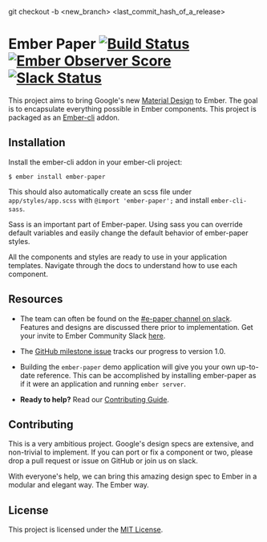 git checkout -b <new_branch> <last_commit_hash_of_a_release>

# Ember Paper [![Build Status](https://travis-ci.org/miguelcobain/ember-paper.svg)](https://travis-ci.org/miguelcobain/ember-paper) [![Ember Observer Score](http://emberobserver.com/badges/ember-paper.svg)](http://emberobserver.com/addons/ember-paper) [![Slack Status](https://ember-community-slackin.herokuapp.com/badge.svg)](https://ember-community-slackin.herokuapp.com/)

This project aims to bring Google's new [Material Design](https://www.google.com/design/spec/material-design/introduction.html) to Ember. The goal is to encapsulate everything possible in Ember components. This project is packaged as an [Ember-cli](http://www.ember-cli.com/) addon.

## Installation

Install the ember-cli addon in your ember-cli project:

```
$ ember install ember-paper
```

This should also automatically create an scss file under `app/styles/app.scss` with `@import 'ember-paper';` and install `ember-cli-sass`.

Sass is an important part of Ember-paper. Using sass you can override default variables and easily change the default behavior of ember-paper styles.

All the components and styles are ready to use in your application templates.
Navigate through the docs to understand how to use each component.

## Resources

- The team can often be found on the [#e-paper channel on slack](https://embercommunity.slack.com/messages/e-paper/). Features and designs are discussed there prior to implementation. Get your invite to Ember Community Slack [here](https://ember-community-slackin.herokuapp.com/).

- The [GitHub milestone issue](https://github.com/miguelcobain/ember-paper/issues/249) tracks our progress to version 1.0.

- Building the `ember-paper` demo application will give you your own up-to-date reference. This can be accomplished by installing ember-paper as if it were an application and running `ember server`.

- **Ready to help?** Read our [Contributing Guide](CONTRIBUTING.md).

## Contributing

This is a very ambitious project. Google's design specs are extensive, and non-trivial to implement. If you can port or fix a component or two, please drop a pull request or issue on GitHub or join us on slack.

With everyone's help, we can bring this amazing design spec to Ember in a modular and elegant way. The Ember way.

License
------------------------------------------------------------------------------

This project is licensed under the [MIT License](LICENSE.md).
